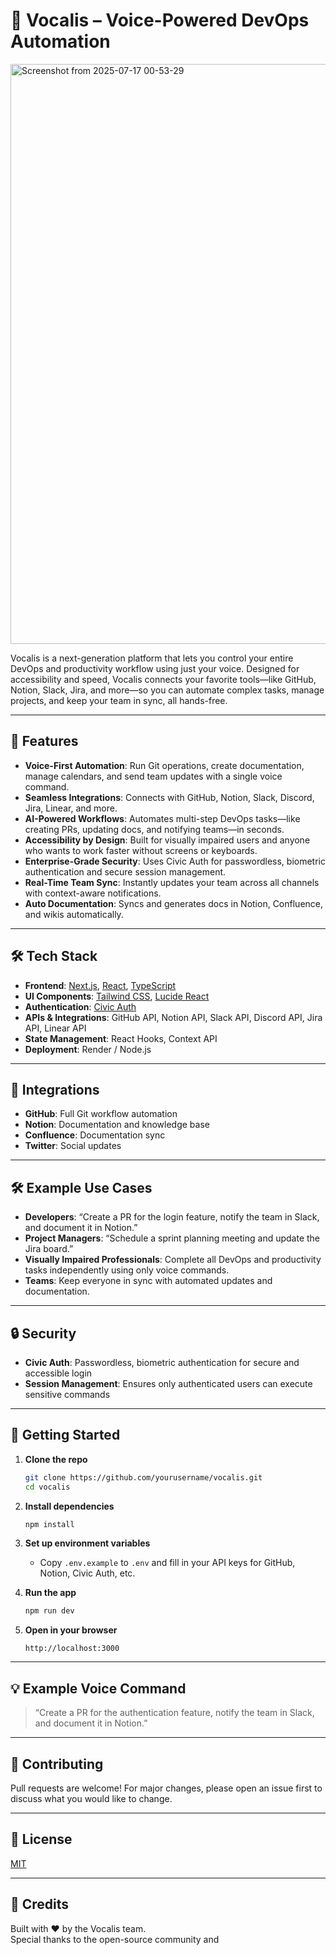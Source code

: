 # 🎤 Vocalis – Voice-Powered DevOps Automation

<img width="1854" height="928" alt="Screenshot from 2025-07-17 00-53-29" src="https://github.com/user-attachments/assets/dab6370d-ddb5-4412-91ee-0ecc57b57096" />


Vocalis is a next-generation platform that lets you control your entire DevOps and productivity workflow using just your voice. Designed for accessibility and speed, Vocalis connects your favorite tools—like GitHub, Notion, Slack, Jira, and more—so you can automate complex tasks, manage projects, and keep your team in sync, all hands-free.

---

## 🚀 Features

- **Voice-First Automation**: Run Git operations, create documentation, manage calendars, and send team updates with a single voice command.
- **Seamless Integrations**: Connects with GitHub, Notion, Slack, Discord, Jira, Linear, and more.
- **AI-Powered Workflows**: Automates multi-step DevOps tasks—like creating PRs, updating docs, and notifying teams—in seconds.
- **Accessibility by Design**: Built for visually impaired users and anyone who wants to work faster without screens or keyboards.
- **Enterprise-Grade Security**: Uses Civic Auth for passwordless, biometric authentication and secure session management.
- **Real-Time Team Sync**: Instantly updates your team across all channels with context-aware notifications.
- **Auto Documentation**: Syncs and generates docs in Notion, Confluence, and wikis automatically.

---

## 🛠️ Tech Stack

- **Frontend**: [Next.js](https://nextjs.org/), [React](https://react.dev/), [TypeScript](https://www.typescriptlang.org/)
- **UI Components**: [Tailwind CSS](https://tailwindcss.com/), [Lucide React](https://lucide.dev/)
- **Authentication**: [Civic Auth](https://www.civic.com/)
- **APIs & Integrations**: GitHub API, Notion API, Slack API, Discord API, Jira API, Linear API
- **State Management**: React Hooks, Context API
- **Deployment**: Render / Node.js

---

## 🧩 Integrations

- **GitHub**: Full Git workflow automation
- **Notion**: Documentation and knowledge base
- **Confluence**: Documentation sync
- **Twitter**: Social updates

---

## 🛠️ Example Use Cases

- **Developers**: “Create a PR for the login feature, notify the team in Slack, and document it in Notion.”
- **Project Managers**: “Schedule a sprint planning meeting and update the Jira board.”
- **Visually Impaired Professionals**: Complete all DevOps and productivity tasks independently using only voice commands.
- **Teams**: Keep everyone in sync with automated updates and documentation.

---

## 🔒 Security

- **Civic Auth**: Passwordless, biometric authentication for secure and accessible login
- **Session Management**: Ensures only authenticated users can execute sensitive commands

---

## 🏁 Getting Started

1. **Clone the repo**
   ```bash
   git clone https://github.com/yourusername/vocalis.git
   cd vocalis
   ```

2. **Install dependencies**
   ```bash
   npm install
   ```

3. **Set up environment variables**
   - Copy `.env.example` to `.env` and fill in your API keys for GitHub, Notion, Civic Auth, etc.

4. **Run the app**
   ```bash
   npm run dev
   ```

5. **Open in your browser**
   ```
   http://localhost:3000
   ```

---

## 💡 Example Voice Command

> “Create a PR for the authentication feature, notify the team in Slack, and document it in Notion.”

---

## 🤝 Contributing

Pull requests are welcome! For major changes, please open an issue first to discuss what you would like to change.

---

## 📄 License

[MIT](LICENSE)

---

## 🙌 Credits

Built with ❤️ by the Vocalis team.  
Special thanks to the open-source community and
